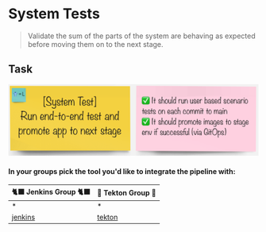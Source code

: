 # System Tests
> Validate the sum of the parts of the system are behaving as expected before moving them on to the next stage.

## Task
![task-system-test](./images/task-system-test.png)

#### In your groups pick the tool you'd like to integrate the pipeline with:

| 🐈‍⬛ **Jenkins Group** 🐈‍⬛  |  🐅 **Tekton Group** 🐅 |
|-----------------------|----------------------------|
| *  | *  |
| [jenkins](3-revenge-of-the-automated-testing/10a-jenkins.md) | [tekton](3-revenge-of-the-automated-testing/10b-tekton.md) |
